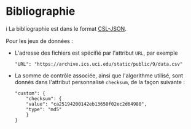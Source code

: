 # Bibliographie


ℹ️ La bibliographie est dans le format [CSL-JSON](https://github.com/citation-style-language/schema?tab=readme-ov-file#csl-json-schema).

Pour les jeux de données : 

  - L'adresse des fichiers est spécifié par l'attribut `URL`, par exemple

        "URL": "https://archive.ics.uci.edu/static/public/9/data.csv"
 
  - La somme de contrôle associée, ainsi que l'algorithme utilisé, sont donnés
    dans l'attribut personnalisé `checksum`, de la façon suivante :   

        "custom": {
            "checksum": {
            "value": "ca25194200142eb13650f02ec2d64980",
            "type": "md5"
            }
        }